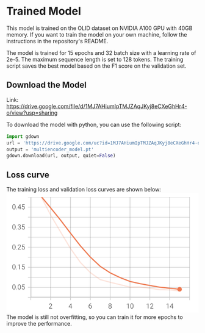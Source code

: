 # Trained Model

This model is trained on the OLID dataset on NVIDIA A100 GPU with 40GB memory. If you want to train the model on your own machine, follow the instructions in the repository's README.

The model is trained for 15 epochs and 32 batch size with a learning rate of 2e-5. The maximum sequence length is set to 128 tokens. The training script saves the best model based on the F1 score on the validation set.

## Download the Model
Link: https://drive.google.com/file/d/1MJ7AHiumIpTMJZAqJKyj8eCXeGhHr4-o/view?usp=sharing

To download the model with python, you can use the following script:

```python
import gdown
url = 'https://drive.google.com/uc?id=1MJ7AHiumIpTMJZAqJKyj8eCXeGhHr4-o'
output = 'multiencoder_model.pt'
gdown.download(url, output, quiet=False)
```

## Loss curve
The training loss and validation loss curves are shown below:
![Loss Curve](curve.png)
The model is still not overfitting, so you can train it for more epochs to improve the performance.